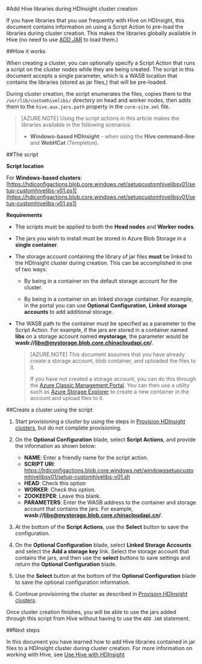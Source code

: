 <properties
pageTitle="Add Hive libraries during HDInsight cluster creation | Azure"
description="Learn how to add Hive libraries (jar files,) to an HDInsight cluster during cluster creation."
services="hdinsight"
documentationCenter=""
authors="Blackmist"
manager="paulettm"
editor="cgronlun"/>

<tags
	ms.service="hdinsight"
	ms.date="04/20/2016"
	wacn.date=""/>

#Add Hive libraries during HDInsight cluster creation

If you have libraries that you use frequently with Hive on HDInsight, this document contains information on using a Script Action to pre-load the libraries during cluster creation. This makes the libraries globally available in Hive (no need to use [ADD JAR](https://cwiki.apache.org/confluence/display/Hive/LanguageManual+Cli) to load them.)

##How it works

When creating a cluster, you can optionally specify a Script Action that runs a script on the cluster nodes while they are being created. The script in this document accepts a single parameter, which is a WASB location that contains the libraries (stored as jar files,) that will be pre-loaded.

During cluster creation, the script enumerates the files, copies them to the `/usr/lib/customhivelibs/` directory on head and worker nodes, then adds them to the `hive.aux.jars.path` property in the `core-site.xml` file.

> [AZURE.NOTE] Using the script actions in this article makes the libraries available in the following scenarios:
> * __Windows-based HDInsight__ - when using the __Hive command-line__ and __WebHCat__ (Templeton).

##The script

__Script location__

For __Windows-based clusters__: [https://hdiconfigactions.blob.core.windows.net/setupcustomhivelibsv01/setup-customhivelibs-v01.ps1](https://hdiconfigactions.blob.core.windows.net/setupcustomhivelibsv01/setup-customhivelibs-v01.ps1)

__Requirements__

* The scripts must be applied to both the __Head nodes__ and __Worker nodes__.

* The jars you wish to install must be stored in Azure Blob Storage in a __single container__. 

* The storage account containing the library of jar files __must__ be linked to the HDInsight cluster during creation. This can be accomplished in one of two ways:

    * By being in a container on the default storage account for the cluster.
    
    * By being in a container on an linked storage container. For example, in the portal you can use __Optional Configuration__, __Linked storage accounts__ to add additional storage.

* The WASB path to the container must be specified as a parameter to the Script Action. For example, if the jars are stored in a container named __libs__ on a storage account named __mystorage__, the parameter would be __wasb://libs@mystorage.blob.core.chinacloudapi.cn/__.

    > [AZURE.NOTE] This document assumes that you have already create a storage account, blob container, and uploaded the files to it. 
    >
    > If you have not created a storage account, you can do this through the [Azure Classic Management Portal](https://manage.windowsazure.cn). You can then use a utility such as [Azure Storage Explorer](http://storageexplorer.com/) to create a new container in the account and upload files to it.

##Create a cluster using the script

1. Start provisioning a cluster by using the steps in [Provision HDInsight clusters](/documentation/articles/hdinsight-provision-clusters-v1/#portal), but do not complete provisioning.

2. On the **Optional Configuration** blade, select **Script Actions**, and provide the information as shown below:

    * __NAME__: Enter a friendly name for the script action.
    * __SCRIPT URI__: https://hdiconfigactions.blob.core.windows.net/windowssetupcustomhivelibsv01/setup-customhivelibs-v01.sh
    * __HEAD__: Check this option
    * __WORKER__: Check this option.
    * __ZOOKEEPER__: Leave this blank.
    * __PARAMETERS__: Enter the WASB address to the container and storage account that contains the jars. For example, __wasb://libs@mystorage.blob.core.chinacloudapi.cn/__.

3. At the bottom of the **Script Actions**, use the **Select** button to save the configuration.

4. On the **Optional Configuration** blade, select __Linked Storage Accounts__ and select the __Add a storage key__ link. Select the storage account that contains the jars, and then use the __select__ buttons to save settings and return the __Optional Configuration__ blade.

5. Use the **Select** button at the bottom of the **Optional Configuration** blade to save the optional configuration information.

6. Continue provisioning the cluster as described in [Provision HDInsight clusters](/documentation/articles/hdinsight-provision-clusters-v1/#portal).

Once cluster creation finishes, you will be able to use the jars added through this script from Hive without having to use the `ADD JAR` statement.

##Next steps

In this document you have learned how to add Hive libraries contained in jar files to a HDInsight cluster during cluster creation. For more information on working with Hive, see [Use Hive with HDInsight](/documentation/articles/hdinsight-use-hive/)